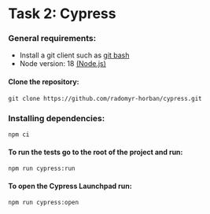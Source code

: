 # Task 2: Cypress

### General requirements:

- Install a git client such as [git bash](https://git-scm.com/downloads)
- Node version: 18 [(Node.js)](https://nodejs.org/en)

#### Clone the repository:

    git clone https://github.com/radomyr-horban/cypress.git

### Installing dependencies:

    npm ci

#### To run the tests go to the root of the project and run:

    npm run cypress:run

<!-- ! Provide explanations what Launchpad is  -->

#### To open the Cypress Launchpad run:

    npm run cypress:open
